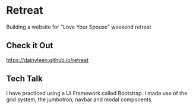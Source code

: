 # Retreat
Building a website for "Love Your Spouse" weekend retreat

## Check it Out
https://dainyleen.github.io/retreat

## Tech Talk
I have practiced using a UI Framework called Bootstrap. I made use of the grid system, the jumbotron, navbar and modal components.
